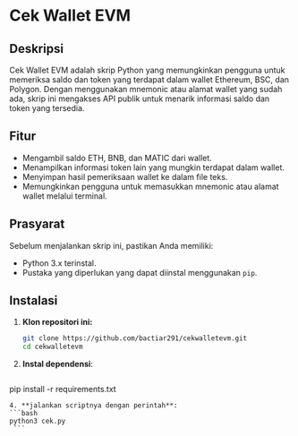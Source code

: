 # Cek Wallet EVM

## Deskripsi
Cek Wallet EVM adalah skrip Python yang memungkinkan pengguna untuk memeriksa saldo dan token yang terdapat dalam wallet Ethereum, BSC, dan Polygon. Dengan menggunakan mnemonic atau alamat wallet yang sudah ada, skrip ini mengakses API publik untuk menarik informasi saldo dan token yang tersedia.

## Fitur
- Mengambil saldo ETH, BNB, dan MATIC dari wallet.
- Menampilkan informasi token lain yang mungkin terdapat dalam wallet.
- Menyimpan hasil pemeriksaan wallet ke dalam file teks.
- Memungkinkan pengguna untuk memasukkan mnemonic atau alamat wallet melalui terminal.

## Prasyarat
Sebelum menjalankan skrip ini, pastikan Anda memiliki:
- Python 3.x terinstal.
- Pustaka yang diperlukan yang dapat diinstal menggunakan `pip`.

## Instalasi
1. **Klon repositori ini:**
   ```bash
   git clone https://github.com/bactiar291/cekwalletevm.git
   cd cekwalletevm
   ```
2. **Instal dependensi**:
   ```bash
  pip install -r requirements.txt
   ```
4. **jalankan scriptnya dengan perintah**:
   ```bash
   python3 cek.py
    ```
